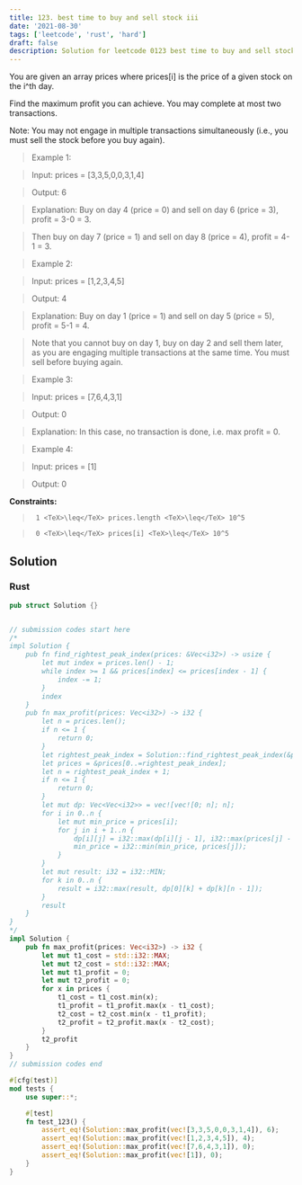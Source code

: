 ```yaml
---
title: 123. best time to buy and sell stock iii
date: '2021-08-30'
tags: ['leetcode', 'rust', 'hard']
draft: false
description: Solution for leetcode 0123 best time to buy and sell stock iii
---
```


 

  You are given an array prices where prices[i] is the price of a given stock on the i^th day.

  Find the maximum profit you can achieve. You may complete at most two transactions.

  Note: You may not engage in multiple transactions simultaneously (i.e., you must sell the stock before you buy again).

   

 >   Example 1:

  

 >   Input: prices <TeX>=</TeX> [3,3,5,0,0,3,1,4]

 >   Output: 6

 >   Explanation: Buy on day 4 (price <TeX>=</TeX> 0) and sell on day 6 (price <TeX>=</TeX> 3), profit <TeX>=</TeX> 3-0 <TeX>=</TeX> 3.

 >   Then buy on day 7 (price <TeX>=</TeX> 1) and sell on day 8 (price <TeX>=</TeX> 4), profit <TeX>=</TeX> 4-1 <TeX>=</TeX> 3.

 >   Example 2:

  

 >   Input: prices <TeX>=</TeX> [1,2,3,4,5]

 >   Output: 4

 >   Explanation: Buy on day 1 (price <TeX>=</TeX> 1) and sell on day 5 (price <TeX>=</TeX> 5), profit <TeX>=</TeX> 5-1 <TeX>=</TeX> 4.

 >   Note that you cannot buy on day 1, buy on day 2 and sell them later, as you are engaging multiple transactions at the same time. You must sell before buying again.

  

 >   Example 3:

  

 >   Input: prices <TeX>=</TeX> [7,6,4,3,1]

 >   Output: 0

 >   Explanation: In this case, no transaction is done, i.e. max profit <TeX>=</TeX> 0.

  

 >   Example 4:

  

 >   Input: prices <TeX>=</TeX> [1]

 >   Output: 0

  

   

  **Constraints:**

  

 >   	1 <TeX>\leq</TeX> prices.length <TeX>\leq</TeX> 10^5

 >   	0 <TeX>\leq</TeX> prices[i] <TeX>\leq</TeX> 10^5


## Solution
### Rust
```rust
pub struct Solution {}


// submission codes start here
/*
impl Solution {
    pub fn find_rightest_peak_index(prices: &Vec<i32>) -> usize {
        let mut index = prices.len() - 1;
        while index >= 1 && prices[index] <= prices[index - 1] {
            index -= 1;
        }
        index
    }
    pub fn max_profit(prices: Vec<i32>) -> i32 {
        let n = prices.len();
        if n <= 1 {
            return 0;
        }
        let rightest_peak_index = Solution::find_rightest_peak_index(&prices);
        let prices = &prices[0..=rightest_peak_index];
        let n = rightest_peak_index + 1;
        if n <= 1 {
            return 0;
        }
        let mut dp: Vec<Vec<i32>> = vec![vec![0; n]; n];
        for i in 0..n {
            let mut min_price = prices[i];
            for j in i + 1..n {
                dp[i][j] = i32::max(dp[i][j - 1], i32::max(prices[j] - min_price, 0));
                min_price = i32::min(min_price, prices[j]);
            }
        }
        let mut result: i32 = i32::MIN;
        for k in 0..n {
            result = i32::max(result, dp[0][k] + dp[k][n - 1]);
        }
        result
    }
}
*/
impl Solution {
    pub fn max_profit(prices: Vec<i32>) -> i32 {
        let mut t1_cost = std::i32::MAX;
        let mut t2_cost = std::i32::MAX;
        let mut t1_profit = 0;
        let mut t2_profit = 0;
        for x in prices {
            t1_cost = t1_cost.min(x);
            t1_profit = t1_profit.max(x - t1_cost);
            t2_cost = t2_cost.min(x - t1_profit);
            t2_profit = t2_profit.max(x - t2_cost);
        }
        t2_profit
    }
}
// submission codes end

#[cfg(test)]
mod tests {
    use super::*;

    #[test]
    fn test_123() {
        assert_eq!(Solution::max_profit(vec![3,3,5,0,0,3,1,4]), 6);
        assert_eq!(Solution::max_profit(vec![1,2,3,4,5]), 4);
        assert_eq!(Solution::max_profit(vec![7,6,4,3,1]), 0);
        assert_eq!(Solution::max_profit(vec![1]), 0);
    }
}

```
